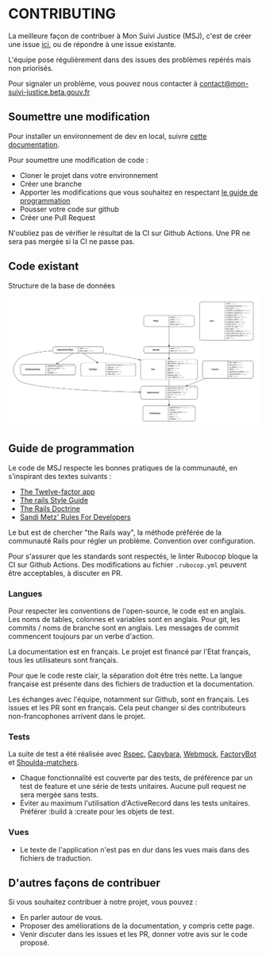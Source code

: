 # CONTRIBUTING

La meilleure façon de contribuer à Mon Suivi Justice (MSJ), c'est de créer une issue [ici](https://github.com/betagouv/mon-suivi-justice/issues), ou de répondre à une issue existante.

L'équipe pose régulièrement dans des issues des problèmes repérés mais non priorisés.

Pour signaler un problème, vous pouvez nous contacter à [contact@mon-suivi-justice.beta.gouv.fr](mailto:contact@mon-suivi-justice.beta.gouv.fr)

## Soumettre une modification

Pour installer un environnement de dev en local, suivre [cette documentation](INSTALL.md).

Pour soumettre une modification de code :

- Cloner le projet dans votre environnement
- Créer une branche
- Apporter les modifications que vous souhaitez en respectant [le guide de programmation](#Guide-de-programmation)
- Pousser votre code sur github
- Créer une Pull Request

N'oubliez pas de vérifier le résultat de la CI sur Github Actions. Une PR ne sera pas mergée si la CI ne passe pas.

## Code existant

Structure de la base de données

<!-- ![Graph ERD](https://github.com/betagouv/mon-suivi-justice/blob/[branch]/image.jpg) -->
![Graph ERD](/docs/erd.png)

## Guide de programmation

Le code de MSJ respecte les bonnes pratiques de la communauté, en s'inspirant des textes suivants :

- [The Twelve-factor app](https://12factor.net/)
- [The rails Style Guide](https://rails.rubystyle.guide)
- [The Rails Doctrine](https://rubyonrails.org/doctrine/)
- [Sandi Metz' Rules For Developers](https://thoughtbot.com/blog/sandi-metz-rules-for-developers)

Le but est de chercher "the Rails way", la méthode préférée de la communauté Rails pour régler un problème. Convention over configuration.

Pour s'assurer que les standards sont respectés, le linter Rubocop bloque la CI sur Github Actions. Des modifications au fichier `.rubocop.yml` peuvent être acceptables, à discuter en PR.

### Langues

Pour respecter les conventions de l'open-source, le code est en anglais. Les noms de tables, colonnes et variables sont en anglais.
Pour git, les commits / noms de branche sont en anglais. Les messages de commit commencent toujours par un verbe d'action.

La documentation est en français. Le projet est financé par l'Etat français, tous les utilisateurs sont français.

Pour que le code reste clair, la séparation doit être très nette. La langue française est présente dans des fichiers de traduction et la documentation.

Les échanges avec l'équipe, notamment sur Github, sont en français. Les issues et les PR sont en français. Cela peut changer si des contributeurs non-francophones arrivent dans le projet.

### Tests

La suite de test a été réalisée avec [Rspec](http://rspec.info/), [Capybara](https://github.com/teamcapybara/capybara), [Webmock](https://github.com/bblimke/webmock), [FactoryBot](https://github.com/thoughtbot/factory_bot) et [Shoulda-matchers](https://github.com/thoughtbot/shoulda-matchers).

- Chaque fonctionnalité est couverte par des tests, de préférence par un test de feature et une série de tests unitaires. Aucune pull request ne sera mergée sans tests.
- Éviter au maximum l'utilisation d'ActiveRecord dans les tests unitaires. Préférer :build à :create pour les objets de test.

### Vues

- Le texte de l'application n'est pas en dur dans les vues mais dans des fichiers de traduction.

## D'autres façons de contribuer

Si vous souhaitez contribuer à notre projet, vous pouvez :
- En parler autour de vous.
- Proposer des améliorations de la documentation, y compris cette page.
- Venir discuter dans les issues et les PR, donner votre avis sur le code proposé.
<!-- - Participer à la [documentation](https://doc.rdv-solidarites.fr/) -->
